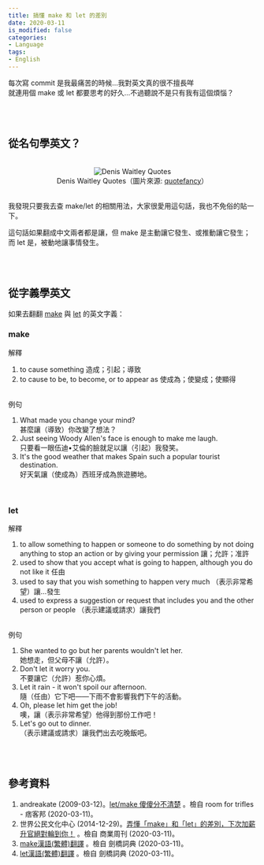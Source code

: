 ```yaml
---
title: 搞懂 make 和 let 的差別
date: 2020-03-11
is_modified: false
categories:
- Language
tags:
- English
--- 
```


每次寫 commit 是我最痛苦的時候...我對英文真的很不擅長咩  
就連用個 make 或 let 都要思考的好久...不過聽說不是只有我有這個煩惱？

<!--more-->
<br><br>

## 從名句學英文？

<br>
<center> <img src="https://i.imgur.com/ZtyUiK8.jpg" alt="Denis Waitley Quotes"></center>
<center class="imgtext">Denis Waitley Quotes（圖片來源: <a href="https://quotefancy.com/quote/793846/Denis-Waitley-Losers-let-it-happen-winners-make-it-happen"  class="imgtext">quotefancy</a>）</center>
<br>

我發現只要我去查 make/let 的相關用法，大家很愛用這句話，我也不免俗的貼一下。

這句話如果翻成中文兩者都是讓，但 make 是<span class='highlighting'>主動</span>讓它發生、或推動讓它發生；而 let 是，<span class='highlighting'>被動</span>地讓事情發生。


<br><br>

## 從字義學英文

如果去翻翻 [make](https://dictionary.cambridge.org/zht/%E8%A9%9E%E5%85%B8/%E8%8B%B1%E8%AA%9E-%E6%BC%A2%E8%AA%9E-%E7%B9%81%E9%AB%94/make) 與 [let](https://dictionary.cambridge.org/zht/%E8%A9%9E%E5%85%B8/%E8%8B%B1%E8%AA%9E-%E6%BC%A2%E8%AA%9E-%E7%B9%81%E9%AB%94/let) 的英文字義：


### make
解釋
1. to cause something 造成；引起；導致
2. to cause to be, to become, or to appear as 使成為；使變成；使顯得
 
<br> 例句  
1. What made you change your mind?  
    甚麼讓（導致）你改變了想法？    
2. Just seeing Woody Allen's face is enough to make me laugh.   
    只要看一眼伍迪•艾倫的臉就足以讓（引起）我發笑。
3. It's the good weather that makes Spain such a popular tourist destination.  
    好天氣讓（使成為）西班牙成為旅遊勝地。

<br> 


### let
解釋
1. to allow something to happen or someone to do something by not doing anything to stop an action or by giving your permission 讓；<span class='highlighting'>允許</span>；准許
2. used to show that you accept what is going to happen, although you do not like it 任由
3. used to say that you wish something to happen very much （表示非常希望）讓…發生
4. used to express a suggestion or request that includes you and the other person or people （表示建議或請求）讓我們

<br> 例句
1. She wanted to go but her parents wouldn't let her.   
    她想走，但父母不讓（允許）。
2. Don't let it worry you.  
    不要讓它（允許）惹你心煩。
3. Let it rain - it won't spoil our afternoon.  
    隨（任由）它下吧——下雨不會影響我們下午的活動。
4. Oh, please let him get the job!  
    噢，讓（表示非常希望）他得到那份工作吧！
5. Let's go out to dinner.  
    （表示建議或請求）讓我們出去吃晚飯吧。

<br><br> 

## 參考資料 
1. andreakate (2009-03-12)。[let/make 傻傻分不清楚](https://andreakate.pixnet.net/blog/post/23244879) 。檢自 room for trifles - 痞客邦 (2020-03-11)。
2. 世界公民文化中心 (2014-12-29)。[弄懂「make」和「let」的差別，下次加薪升官絕對輪到你！](https://www.businessweekly.com.tw/careers/blog/10590) 。檢自 商業周刊 (2020-03-11)。
3. [make漢語(繁體)翻譯](https://dictionary.cambridge.org/zht/%E8%A9%9E%E5%85%B8/%E8%8B%B1%E8%AA%9E-%E6%BC%A2%E8%AA%9E-%E7%B9%81%E9%AB%94/make) 。檢自 劍橋詞典 (2020-03-11)。
4. [let漢語(繁體)翻譯](https://dictionary.cambridge.org/zht/%E8%A9%9E%E5%85%B8/%E8%8B%B1%E8%AA%9E-%E6%BC%A2%E8%AA%9E-%E7%B9%81%E9%AB%94/let) 。檢自 劍橋詞典 (2020-03-11)。